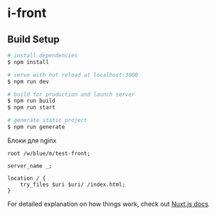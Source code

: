 # i-front

## Build Setup

```bash
# install dependencies
$ npm install

# serve with hot reload at localhost:3000
$ npm run dev

# build for production and launch server
$ npm run build
$ npm run start

# generate static project
$ npm run generate
```
Блоки для nginx

	root /w/blue/m/test-front;

    server_name _;

    location / {
        try_files $uri $uri/ /index.html;
    }

For detailed explanation on how things work, check out [Nuxt.js docs](https://nuxtjs.org).
